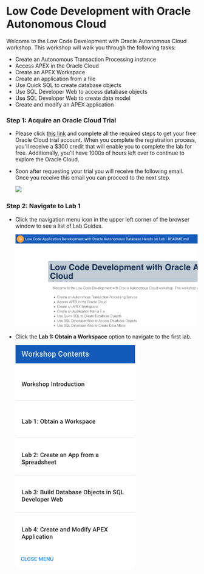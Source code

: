 # Low Code Development with Oracle Autonomous Cloud

Welcome to the Low Code Development with Oracle Autonomous Cloud workshop. This workshop will walk you through the following tasks:

-  Create an Autonomous Transaction Processing instance
-  Access APEX in the Oracle Cloud
-  Create an APEX Workspace
-  Create an application from a file
-  Use Quick SQL to create database objects
-  Use SQL Developer Web to access database objects
-  Use SQL Developer Web to create data model
-  Create and modify an APEX application

### **Step 1**: Acquire an Oracle Cloud Trial

- Please click [this link](https://myservices.us.oraclecloud.com/mycloud/signup?language=en&sourceType=:ow:lp:cpo::RC_NAMK190523P00161:APEX_ATP_HOL&intcmp=:ow:lp:cpo::RC_NAMK190523P00161:APEX_ATP_HOL) and complete all the required steps to get your free Oracle Cloud trial account. When you complete the registration process, you'll receive a $300 credit that will enable you to complete the lab for free. Additionally, you'll have 1000s of hours left over to continue to explore the Oracle Cloud.

- Soon after requesting your trial you will receive the following email. Once you receive this email you can proceed to the next step.

  ![](images/getstartednow.png)

### **Step 2**: Navigate to Lab 1

- Click the navigation menu icon in the upper left corner of the browser window to see a list of Lab Guides.

  ![](images/001.png)

- Click the **Lab 1: Obtain a Workspace** option to navigate to the first lab.

  ![](images/002.png)
